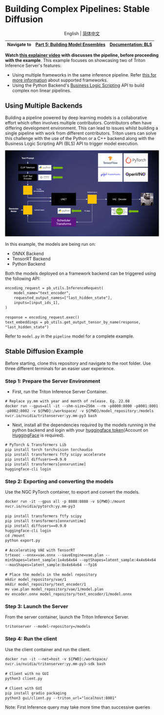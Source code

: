 <!--
# Copyright 2022-2023, NVIDIA CORPORATION & AFFILIATES. All rights reserved.
#
# Redistribution and use in source and binary forms, with or without
# modification, are permitted provided that the following conditions
# are met:
#  * Redistributions of source code must retain the above copyright
#    notice, this list of conditions and the following disclaimer.
#  * Redistributions in binary form must reproduce the above copyright
#    notice, this list of conditions and the following disclaimer in the
#    documentation and/or other materials provided with the distribution.
#  * Neither the name of NVIDIA CORPORATION nor the names of its
#    contributors may be used to endorse or promote products derived
#    from this software without specific prior written permission.
#
# THIS SOFTWARE IS PROVIDED BY THE COPYRIGHT HOLDERS ``AS IS'' AND ANY
# EXPRESS OR IMPLIED WARRANTIES, INCLUDING, BUT NOT LIMITED TO, THE
# IMPLIED WARRANTIES OF MERCHANTABILITY AND FITNESS FOR A PARTICULAR
# PURPOSE ARE DISCLAIMED.  IN NO EVENT SHALL THE COPYRIGHT OWNER OR
# CONTRIBUTORS BE LIABLE FOR ANY DIRECT, INDIRECT, INCIDENTAL, SPECIAL,
# EXEMPLARY, OR CONSEQUENTIAL DAMAGES (INCLUDING, BUT NOT LIMITED TO,
# PROCUREMENT OF SUBSTITUTE GOODS OR SERVICES; LOSS OF USE, DATA, OR
# PROFITS; OR BUSINESS INTERRUPTION) HOWEVER CAUSED AND ON ANY THEORY
# OF LIABILITY, WHETHER IN CONTRACT, STRICT LIABILITY, OR TORT
# (INCLUDING NEGLIGENCE OR OTHERWISE) ARISING IN ANY WAY OUT OF THE USE
# OF THIS SOFTWARE, EVEN IF ADVISED OF THE POSSIBILITY OF SUCH DAMAGE.
-->

# Building Complex Pipelines: Stable Diffusion

<div align="center">

English | [简体中文](README_zh-CN.md)

</div>

| Navigate to | [Part 5: Building Model Ensembles](../Part_5-Model_Ensembles/)  | [Documentation: BLS](https://github.com/triton-inference-server/python_backend#business-logic-scripting) |
| ------------ | --------------- | --------------- |

**Watch [this explainer video](https://youtu.be/JgP2WgNIq_w) with discusses the pipeline, before proceeding with the example**. This example focuses on showcasing two of Triton Inference Server's features:
* Using multiple frameworks in the same inference pipeline. Refer [this for more information](https://github.com/triton-inference-server/backend#where-can-i-find-all-the-backends-that-are-available-for-triton) about supported frameworks.
* Using the Python Backend's [Business Logic Scripting](https://github.com/triton-inference-server/python_backend#business-logic-scripting) API to build complex non linear pipelines.

## Using Multiple Backends

Building a pipeline powered by deep learning models is a collaborative effort which often involves multiple contributors. Contributors often have differing development environment. This can lead to issues whilst building a single pipeline with work from different contributors. Triton users can solve this challenge with the use of the Python or a C++ backend along with the Business Logic Scripting API (BLS) API to trigger model execution.

![Pipeline](./img/multiple_backends.PNG)

In this example, the models are being run on:
* ONNX Backend
* TensorRT Backend
* Python Backend

Both the models deployed on a framework backend can be triggered using the following API:
```
encoding_request = pb_utils.InferenceRequest(
    model_name="text_encoder",
    requested_output_names=["last_hidden_state"],
    inputs=[input_ids_1],
)

response = encoding_request.exec()
text_embeddings = pb_utils.get_output_tensor_by_name(response, "last_hidden_state")
```

Refer to `model.py` in the `pipeline` model for a complete example.

## Stable Diffusion Example

Before starting, clone this repository and navigate to the root folder. Use three different terminals for an easier user experience.

### Step 1: Prepare the Server Environment
* First, run the Triton Inference Server Container.
```
# Replace yy.mm with year and month of release. Eg. 22.08
docker run --gpus=all -it --shm-size=256m --rm -p8000:8000 -p8001:8001 -p8002:8002 -v ${PWD}:/workspace/ -v ${PWD}/model_repository:/models nvcr.io/nvidia/tritonserver:yy.mm-py3 bash
```
* Next, install all the dependencies required by the models running in the python backend and login with your [huggingface token](https://huggingface.co/settings/tokens)(Account on [HuggingFace](https://huggingface.co/) is required).

```
# PyTorch & Transformers Lib
pip install torch torchvision torchaudio
pip install transformers ftfy scipy accelerate
pip install diffusers==0.9.0
pip install transformers[onnxruntime]
huggingface-cli login
```

### Step 2: Exporting and converting the models
Use the NGC PyTorch container, to export and convert the models.

```
docker run -it --gpus all -p 8888:8888 -v ${PWD}:/mount nvcr.io/nvidia/pytorch:yy.mm-py3

pip install transformers ftfy scipy
pip install transformers[onnxruntime]
pip install diffusers==0.9.0
huggingface-cli login
cd /mount
python export.py

# Accelerating VAE with TensorRT
trtexec --onnx=vae.onnx --saveEngine=vae.plan --minShapes=latent_sample:1x4x64x64 --optShapes=latent_sample:4x4x64x64 --maxShapes=latent_sample:8x4x64x64 --fp16

# Place the models in the model repository
mkdir model_repository/vae/1
mkdir model_repository/text_encoder/1
mv vae.plan model_repository/vae/1/model.plan
mv encoder.onnx model_repository/text_encoder/1/model.onnx
```

### Step 3: Launch the Server
From the server container, launch the Triton Inference Server.
```
tritonserver --model-repository=/models
```

### Step 4: Run the client
Use the client container and run the client.
```
docker run -it --net=host -v ${PWD}:/workspace/ nvcr.io/nvidia/tritonserver:yy.mm-py3-sdk bash

# Client with no GUI
python3 client.py

# Client with GUI
pip install gradio packaging
python3 gui/client.py --triton_url="localhost:8001"
```
Note: First Inference query may take more time than successive queries
